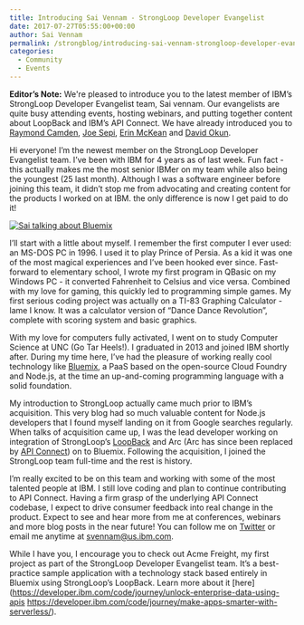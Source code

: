 ```yaml
---
title: Introducing Sai Vennam - StrongLoop Developer Evangelist
date: 2017-07-27T05:55:00+00:00
author: Sai Vennam
permalink: /strongblog/introducing-sai-vennam-strongloop-developer-evangelist.md
categories:
  - Community
  - Events
---
```


**Editor’s Note:** We're pleased to introduce you to the latest member of IBM’s StrongLoop Developer Evangelist team, Sai vennam. Our evangelists are quite busy attending events, hosting webinars, and putting together content about LoopBack and IBM’s API Connect. We have already introduced you to [Raymond Camden](https://strongloop.com/strongblog/introducing-raymond-camden-cat-person-who-occasionally-evangelizes/), [Joe Sepi](https://strongloop.com/strongblog/my-friends-call-me-joe-sepi-and-you-can-too/), [Erin McKean](https://strongloop.com/strongblog/introducing-erin-mckean-strongloop-lead-developer-evangelist/) and [David Okun](https://strongloop.com/strongblog/introducing-david-okun-strongloop-developer-evangelist/). 

Hi everyone! I’m the newest member on the StrongLoop Developer Evangelist team. I’ve been with IBM for 4 years as of last week. Fun fact - this actually makes me the most senior IBMer on my team while also being the youngest (25 last month). Although I was a software engineer before joining this team, it didn’t stop me from advocating and creating content for the products I worked on at IBM. the only difference is now I get paid to do it!

[![Sai talking about Bluemix](https://strongloop.com/blog-assets/2017/07/bluemixkeynote.jpg)](https://twitter.com/sai_vennam)

<!--more-->
I’ll start with a little about myself. I remember the first computer I ever used: an MS-DOS PC in 1996. I used it to play Prince of Persia. As a kid it was one of the most magical experiences and I’ve been hooked ever since. Fast-forward to elementary school, I wrote my first program in QBasic on my Windows PC - it converted Fahrenheit to Celsius and vice versa. Combined with my love for gaming, this quickly led to programming simple games. My first serious coding project was actually on a TI-83 Graphing Calculator - lame I know. It was a calculator version of “Dance Dance Revolution”, complete with scoring system and basic graphics.

With my love for computers fully activated, I went on to study Computer Science at UNC (Go Tar Heels!). I graduated in 2013 and joined IBM shortly after. During my time here, I’ve had the pleasure of working really cool technology like [Bluemix](https://www.ibm.com/cloud-computing/bluemix/), a PaaS based on the open-source Cloud Foundry and Node.js, at the time an up-and-coming programming language with a solid foundation.

My introduction to StrongLoop actually came much prior to IBM’s acquisition. This very blog had so much valuable content for Node.js developers that I found myself landing on it from Google searches regularly. When talks of acquisition came up, I was the lead developer working on integration of StrongLoop’s [LoopBack](http://loopback.io/) and Arc (Arc has since been replaced by [API Connect](https://developer.ibm.com/apiconnect/getting-started/)) on to Bluemix. Following the acquisition, I joined the StrongLoop team full-time and the rest is history.

I’m really excited to be on this team and working with some of the most talented people at IBM. I still love coding and plan to continue contributing to API Connect. Having a firm grasp of the underlying API Connect codebase, I expect to drive consumer feedback into real change in the product. Expect to see and hear more from me at conferences, webinars and more blog posts in the near future! You can follow me on [Twitter](https://twitter.com/sai_vennam) or email me anytime at [svennam@us.ibm.com](mailto:svennam@us.ibm.com).

While I have you, I encourage you to check out Acme Freight, my first project as part of the StrongLoop Developer Evangelist team. It’s a best-practice sample application with a technology stack based entirely in Bluemix using StrongLoop’s LoopBack. Learn more about it [here](https://developer.ibm.com/code/journey/unlock-enterprise-data-using-apis
https://developer.ibm.com/code/journey/make-apps-smarter-with-serverless/).
